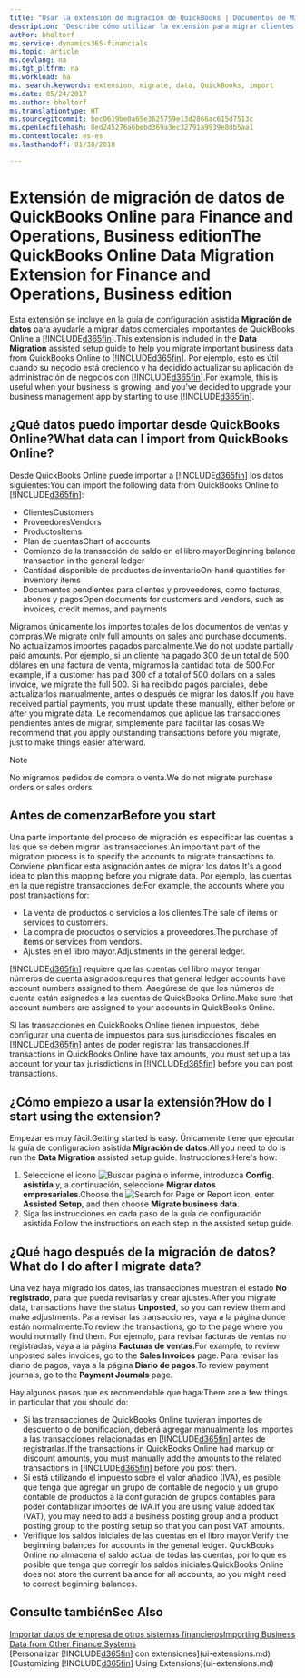 ```yaml
---
title: "Usar la extensión de migración de QuickBooks | Documentos de Microsoft"
description: "Describe cómo utilizar la extensión para migrar clientes, proveedores, productos y cuentas desde QuickBooks Online a Finance and Operations, Business edition."
author: bholtorf
ms.service: dynamics365-financials
ms.topic: article
ms.devlang: na
ms.tgt_pltfrm: na
ms.workload: na
ms. search.keywords: extension, migrate, data, QuickBooks, import
ms.date: 05/24/2017
ms.author: bholtorf
ms.translationtype: HT
ms.sourcegitcommit: bec0619be0a65e3625759e13d2866ac615d7513c
ms.openlocfilehash: 8ed245276a6bebd369a3ec32791a9939e8db5aa1
ms.contentlocale: es-es
ms.lasthandoff: 01/30/2018

---
```


# <a name="the-quickbooks-online-data-migration-extension-for-finance-and-operations-business-edition"></a><span data-ttu-id="91968-103">Extensión de migración de datos de QuickBooks Online para Finance and Operations, Business edition</span><span class="sxs-lookup"><span data-stu-id="91968-103">The QuickBooks Online Data Migration Extension for Finance and Operations, Business edition</span></span>
<span data-ttu-id="91968-104">Esta extensión se incluye en la guía de configuración asistida **Migración de datos** para ayudarle a migrar datos comerciales importantes de QuickBooks Online a [!INCLUDE[d365fin](includes/d365fin_md.md)].</span><span class="sxs-lookup"><span data-stu-id="91968-104">This extension is included in the **Data Migration** assisted setup guide to help you migrate important business data from QuickBooks Online to [!INCLUDE[d365fin](includes/d365fin_md.md)].</span></span> <span data-ttu-id="91968-105">Por ejemplo, esto es útil cuando su negocio está creciendo y ha decidido actualizar su aplicación de administración de negocios con [!INCLUDE[d365fin](includes/d365fin_md.md)].</span><span class="sxs-lookup"><span data-stu-id="91968-105">For example, this is useful when your business is growing, and you've decided to upgrade your business management app by starting to use [!INCLUDE[d365fin](includes/d365fin_md.md)].</span></span>

## <a name="what-data-can-i-import-from-quickbooks-online"></a><span data-ttu-id="91968-106">¿Qué datos puedo importar desde QuickBooks Online?</span><span class="sxs-lookup"><span data-stu-id="91968-106">What data can I import from QuickBooks Online?</span></span>
<span data-ttu-id="91968-107">Desde QuickBooks Online puede importar a [!INCLUDE[d365fin](includes/d365fin_md.md)] los datos siguientes:</span><span class="sxs-lookup"><span data-stu-id="91968-107">You can import the following data from QuickBooks Online to [!INCLUDE[d365fin](includes/d365fin_md.md)]:</span></span>  

* <span data-ttu-id="91968-108">Clientes</span><span class="sxs-lookup"><span data-stu-id="91968-108">Customers</span></span>
* <span data-ttu-id="91968-109">Proveedores</span><span class="sxs-lookup"><span data-stu-id="91968-109">Vendors</span></span>
* <span data-ttu-id="91968-110">Productos</span><span class="sxs-lookup"><span data-stu-id="91968-110">Items</span></span>
* <span data-ttu-id="91968-111">Plan de cuentas</span><span class="sxs-lookup"><span data-stu-id="91968-111">Chart of accounts</span></span>
* <span data-ttu-id="91968-112">Comienzo de la transacción de saldo en el libro mayor</span><span class="sxs-lookup"><span data-stu-id="91968-112">Beginning balance transaction in the general ledger</span></span>
* <span data-ttu-id="91968-113">Cantidad disponible de productos de inventario</span><span class="sxs-lookup"><span data-stu-id="91968-113">On-hand quantities for inventory items</span></span>
* <span data-ttu-id="91968-114">Documentos pendientes para clientes y proveedores, como facturas, abonos y pagos</span><span class="sxs-lookup"><span data-stu-id="91968-114">Open documents for customers and vendors, such as invoices, credit memos, and payments</span></span>

<span data-ttu-id="91968-115">Migramos únicamente los importes totales de los documentos de ventas y compras.</span><span class="sxs-lookup"><span data-stu-id="91968-115">We migrate only full amounts on sales and purchase documents.</span></span> <span data-ttu-id="91968-116">No actualizamos importes pagados parcialmente.</span><span class="sxs-lookup"><span data-stu-id="91968-116">We do not update partially paid amounts.</span></span> <span data-ttu-id="91968-117">Por ejemplo, si un cliente ha pagado 300 de un total de 500 dólares en una factura de venta, migramos la cantidad total de 500.</span><span class="sxs-lookup"><span data-stu-id="91968-117">For example, if a customer has paid 300 of a total of 500 dollars on a sales invoice, we migrate the full 500.</span></span> <span data-ttu-id="91968-118">Si ha recibido pagos parciales, debe actualizarlos manualmente, antes o después de migrar los datos.</span><span class="sxs-lookup"><span data-stu-id="91968-118">If you have received partial payments, you must update these manually, either before or after you migrate data.</span></span> <span data-ttu-id="91968-119">Le recomendamos que aplique las transacciones pendientes antes de migrar, simplemente para facilitar las cosas.</span><span class="sxs-lookup"><span data-stu-id="91968-119">We recommend that you apply outstanding transactions before you migrate, just to make things easier afterward.</span></span>

> [!NOTE]  
>   <span data-ttu-id="91968-120">No migramos pedidos de compra o venta.</span><span class="sxs-lookup"><span data-stu-id="91968-120">We do not migrate purchase orders or sales orders.</span></span>

## <a name="before-you-start"></a><span data-ttu-id="91968-121">Antes de comenzar</span><span class="sxs-lookup"><span data-stu-id="91968-121">Before you start</span></span>
<span data-ttu-id="91968-122">Una parte importante del proceso de migración es especificar las cuentas a las que se deben migrar las transacciones.</span><span class="sxs-lookup"><span data-stu-id="91968-122">An important part of the migration process is to specify the accounts to migrate transactions to.</span></span> <span data-ttu-id="91968-123">Conviene planificar esta asignación antes de migrar los datos.</span><span class="sxs-lookup"><span data-stu-id="91968-123">It's a good idea to plan this mapping before you migrate data.</span></span> <span data-ttu-id="91968-124">Por ejemplo, las cuentas en la que registre transacciones de:</span><span class="sxs-lookup"><span data-stu-id="91968-124">For example, the accounts where you post transactions for:</span></span>  

* <span data-ttu-id="91968-125">La venta de productos o servicios a los clientes.</span><span class="sxs-lookup"><span data-stu-id="91968-125">The sale of items or services to customers.</span></span>
* <span data-ttu-id="91968-126">La compra de productos o servicios a proveedores.</span><span class="sxs-lookup"><span data-stu-id="91968-126">The purchase of items or services from vendors.</span></span>  
* <span data-ttu-id="91968-127">Ajustes en el libro mayor.</span><span class="sxs-lookup"><span data-stu-id="91968-127">Adjustments in the general ledger.</span></span>  

[!INCLUDE[d365fin](includes/d365fin_md.md)] <span data-ttu-id="91968-128"> requiere que las cuentas del libro mayor tengan números de cuenta asignados.</span><span class="sxs-lookup"><span data-stu-id="91968-128">requires that general ledger accounts have account numbers assigned to them.</span></span> <span data-ttu-id="91968-129">Asegúrese de que los números de cuenta están asignados a las cuentas de QuickBooks Online.</span><span class="sxs-lookup"><span data-stu-id="91968-129">Make sure that account numbers are assigned to your accounts in QuickBooks Online.</span></span>

<span data-ttu-id="91968-130">Si las transacciones en QuickBooks Online tienen impuestos, debe configurar una cuenta de impuestos para sus jurisdicciones fiscales en [!INCLUDE[d365fin](includes/d365fin_md.md)] antes de poder registrar las transacciones.</span><span class="sxs-lookup"><span data-stu-id="91968-130">If transactions in QuickBooks Online have tax amounts, you must set up a tax account for your tax jurisdictions in [!INCLUDE[d365fin](includes/d365fin_md.md)] before you can post transactions.</span></span>

## <a name="how-do-i-start-using-the-extension"></a><span data-ttu-id="91968-131">¿Cómo empiezo a usar la extensión?</span><span class="sxs-lookup"><span data-stu-id="91968-131">How do I start using the extension?</span></span>
<span data-ttu-id="91968-132">Empezar es muy fácil.</span><span class="sxs-lookup"><span data-stu-id="91968-132">Getting started is easy.</span></span> <span data-ttu-id="91968-133">Únicamente tiene que ejecutar la guía de configuración asistida **Migración de datos**.</span><span class="sxs-lookup"><span data-stu-id="91968-133">All you need to do is run the **Data Migration** assisted setup guide.</span></span> <span data-ttu-id="91968-134">Instrucciones:</span><span class="sxs-lookup"><span data-stu-id="91968-134">Here's how:</span></span>

1. <span data-ttu-id="91968-135">Seleccione el ícono ![Buscar página o informe](media/ui-search/search_small.png "Buscar página o informe"), introduzca **Config. asistida** y, a continuación, seleccione **Migrar datos empresariales**.</span><span class="sxs-lookup"><span data-stu-id="91968-135">Choose the ![Search for Page or Report](media/ui-search/search_small.png "Search for Page or Report icon") icon, enter **Assisted Setup**, and then choose **Migrate business data**.</span></span>
2. <span data-ttu-id="91968-136">Siga las instrucciones en cada paso de la guía de configuración asistida.</span><span class="sxs-lookup"><span data-stu-id="91968-136">Follow the instructions on each step in the assisted setup guide.</span></span>

## <a name="what-do-i-do-after-i-migrate-data"></a><span data-ttu-id="91968-137">¿Qué hago después de la migración de datos?</span><span class="sxs-lookup"><span data-stu-id="91968-137">What do I do after I migrate data?</span></span>
<span data-ttu-id="91968-138">Una vez haya migrado los datos, las transacciones muestran el estado **No registrado**, para que pueda revisarlas y crear ajustes.</span><span class="sxs-lookup"><span data-stu-id="91968-138">After you migrate data, transactions have the status **Unposted**, so you can review them and make adjustments.</span></span> <span data-ttu-id="91968-139">Para revisar las transacciones, vaya a la página donde están normalmente.</span><span class="sxs-lookup"><span data-stu-id="91968-139">To review the transactions, go to the page where you would normally find them.</span></span> <span data-ttu-id="91968-140">Por ejemplo, para revisar facturas de ventas no registradas, vaya a la página **Facturas de ventas**.</span><span class="sxs-lookup"><span data-stu-id="91968-140">For example, to review unposted sales invoices, go to the **Sales Invoices** page.</span></span> <span data-ttu-id="91968-141">Para revisar las diario de pagos, vaya a la página **Diario de pagos**.</span><span class="sxs-lookup"><span data-stu-id="91968-141">To review payment journals, go to the **Payment Journals** page.</span></span>   

<span data-ttu-id="91968-142">Hay algunos pasos que es recomendable que haga:</span><span class="sxs-lookup"><span data-stu-id="91968-142">There are a few things in particular that you should do:</span></span>

* <span data-ttu-id="91968-143">Si las transacciones de QuickBooks Online tuvieran importes de descuento o de bonificación, deberá agregar manualmente los importes a las transacciones relacionadas en [!INCLUDE[d365fin](includes/d365fin_md.md)] antes de registrarlas.</span><span class="sxs-lookup"><span data-stu-id="91968-143">If the transactions in QuickBooks Online had markup or discount amounts, you must manually add the amounts to the related transactions in [!INCLUDE[d365fin](includes/d365fin_md.md)] before you post them.</span></span>
* <span data-ttu-id="91968-144">Si está utilizando el impuesto sobre el valor añadido (IVA), es posible que tenga que agregar un grupo de contable de negocio y un grupo contable de productos a la configuración de grupos contables para poder contabilizar importes de IVA.</span><span class="sxs-lookup"><span data-stu-id="91968-144">If you are using value added tax (VAT), you may need to add a business posting group and a product posting group to the posting setup so that you can post VAT amounts.</span></span>
* <span data-ttu-id="91968-145">Verifique los saldos iniciales de las cuentas en el libro mayor.</span><span class="sxs-lookup"><span data-stu-id="91968-145">Verify the beginning balances for accounts in the general ledger.</span></span> <span data-ttu-id="91968-146">QuickBooks Online no almacena el saldo actual de todas las cuentas, por lo que es posible que tenga que corregir los saldos iniciales.</span><span class="sxs-lookup"><span data-stu-id="91968-146">QuickBooks Online does not store the current balance for all accounts, so you might need to correct beginning balances.</span></span>

## <a name="see-also"></a><span data-ttu-id="91968-147">Consulte también</span><span class="sxs-lookup"><span data-stu-id="91968-147">See Also</span></span>
[<span data-ttu-id="91968-148">Importar datos de empresa de otros sistemas financieros</span><span class="sxs-lookup"><span data-stu-id="91968-148">Importing Business Data from Other Finance Systems</span></span>](upload-data.md)  
<span data-ttu-id="91968-149">[Personalizar [!INCLUDE[d365fin](includes/d365fin_md.md)] con extensiones](ui-extensions.md)</span><span class="sxs-lookup"><span data-stu-id="91968-149">[Customizing [!INCLUDE[d365fin](includes/d365fin_md.md)] Using Extensions](ui-extensions.md)</span></span>  

